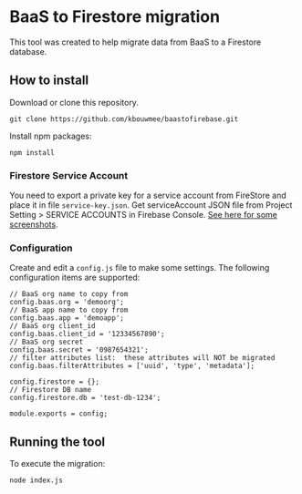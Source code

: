 # BaaS to Firestore migration

This tool was created to help  migrate data from BaaS to a Firestore database.

## How to install
Download or clone this repository.
```
git clone https://github.com/kbouwmee/baastofirebase.git
```

Install npm packages:
```
npm install
```

### Firestore Service Account
You need to export a private key for a service account from FireStore and place it in file `service-key.json`. Get serviceAccount JSON file from Project Setting > SERVICE ACCOUNTS in Firebase Console. [See here for some screenshots](https://hackernoon.com/filling-cloud-firestore-with-data-3f67d26bd66e).

### Configuration
Create and edit a `config.js` file to make some settings. The following configuration items are supported:
```
// BaaS org name to copy from
config.baas.org = 'demoorg';
// BaaS app name to copy from
config.baas.app = 'demoapp';
// BaaS org client_id
config.baas.client_id = '12334567890';
// BaaS org secret
config.baas.secret = '0987654321';
// filter attributes list:  these attributes will NOT be migrated
config.baas.filterAttributes = ['uuid', 'type', 'metadata'];

config.firestore = {};
// Firestore DB name
config.firestore.db = 'test-db-1234';

module.exports = config;
``` 

## Running the tool
To execute the migration:
```
node index.js
```


